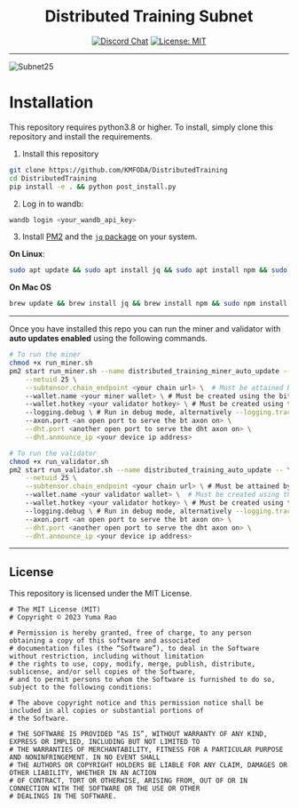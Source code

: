 
<div align="center">

# **Distributed Training Subnet** <!-- omit in toc -->
[![Discord Chat](https://img.shields.io/discord/308323056592486420.svg)](https://discord.gg/bittensor)
[![License: MIT](https://img.shields.io/badge/License-MIT-yellow.svg)](https://opensource.org/licenses/MIT) 

</div>

---

![Subnet25](assets/Subnet25.jpg)

# Installation
This repository requires python3.8 or higher. To install, simply clone this repository and install the requirements.

1. Install this repository
```bash
git clone https://github.com/KMFODA/DistributedTraining
cd DistributedTraining
pip install -e . && python post_install.py
```

2. Log in to wandb:
```bash
wandb login <your_wandb_api_key>
```

3. Install [PM2](https://pm2.io/docs/runtime/guide/installation/) and the [`jq` package](https://jqlang.github.io/jq/) on your system.

**On Linux**:
```bash
sudo apt update && sudo apt install jq && sudo apt install npm && sudo npm install pm2 -g && pm2 update
``` 
**On Mac OS**
```bash
brew update && brew install jq && brew install npm && sudo npm install pm2 -g && pm2 update
```
---

Once you have installed this repo you can run the miner and validator with **auto updates enabled** using the following commands.
```bash
# To run the miner
chmod +x run_miner.sh
pm2 start run_miner.sh --name distributed_training_miner_auto_update -- \
    --netuid 25 \
    --subtensor.chain_endpoint <your chain url> \  # Must be attained by following the instructions in the docs/running_on_*.md files
    --wallet.name <your miner wallet> \ # Must be created using the bittensor-cli
    --wallet.hotkey <your validator hotkey> \ # Must be created using the bittensor-cli
    --logging.debug \ # Run in debug mode, alternatively --logging.trace for trace mode
    --axon.port <an open port to serve the bt axon on> \
    --dht.port <another open port to serve the dht axon on> \
    --dht.announce_ip <your device ip address>

# To run the validator
chmod +x run_validator.sh
pm2 start run_validator.sh --name distributed_training_auto_update -- \
    --netuid 25 \
    --subtensor.chain_endpoint <your chain url> \ # Must be attained by following the instructions in the docs/running_on_*.md files
    --wallet.name <your validator wallet> \  # Must be created using the bittensor-cli
    --wallet.hotkey <your validator hotkey> \ # Must be created using the bittensor-cli
    --logging.debug \ # Run in debug mode, alternatively --logging.trace for trace mode
    --axon.port <an open port to serve the bt axon on> \
    --dht.port <another open port to serve the dht axon on> \
    --dht.announce_ip <your device ip address>
```

</div>

---

## License
This repository is licensed under the MIT License.
```text
# The MIT License (MIT)
# Copyright © 2023 Yuma Rao

# Permission is hereby granted, free of charge, to any person obtaining a copy of this software and associated
# documentation files (the “Software”), to deal in the Software without restriction, including without limitation
# the rights to use, copy, modify, merge, publish, distribute, sublicense, and/or sell copies of the Software,
# and to permit persons to whom the Software is furnished to do so, subject to the following conditions:

# The above copyright notice and this permission notice shall be included in all copies or substantial portions of
# the Software.

# THE SOFTWARE IS PROVIDED “AS IS”, WITHOUT WARRANTY OF ANY KIND, EXPRESS OR IMPLIED, INCLUDING BUT NOT LIMITED TO
# THE WARRANTIES OF MERCHANTABILITY, FITNESS FOR A PARTICULAR PURPOSE AND NONINFRINGEMENT. IN NO EVENT SHALL
# THE AUTHORS OR COPYRIGHT HOLDERS BE LIABLE FOR ANY CLAIM, DAMAGES OR OTHER LIABILITY, WHETHER IN AN ACTION
# OF CONTRACT, TORT OR OTHERWISE, ARISING FROM, OUT OF OR IN CONNECTION WITH THE SOFTWARE OR THE USE OR OTHER
# DEALINGS IN THE SOFTWARE.
```
